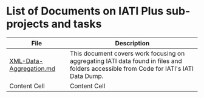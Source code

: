 # List of Documents on IATI Plus sub-projects and tasks

| File  | Description |
| ------------- | ------------- |
| [XML-Data-Aggregation.md](https://github.com/Donator-ai/Development-Lab/blob/main/IATI-Plus/XML-Data-Aggregation.md)  | This document covers work focusing on aggregating IATI data found in files and folders accessible from Code for IATI's IATI Data Dump.  |
| Content Cell  | Content Cell  |
